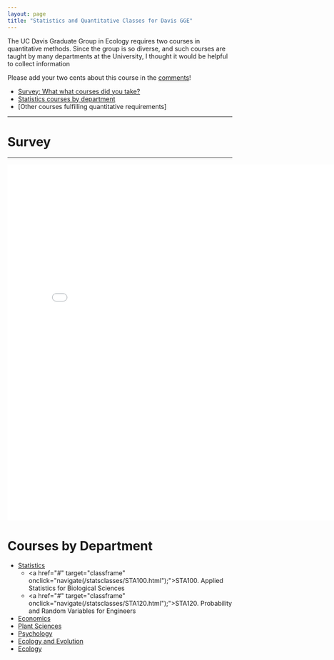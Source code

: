 ```yaml
---
layout: page
title: "Statistics and Quantitative Classes for Davis GGE"
---
```



<script>
    function navigate(url)
    {
        window.frames['classframe'].location = url;
    }
</script>


The UC Davis Graduate Group in Ecology requires two courses in quantitative methods.  Since the group is so diverse, and such courses are taught by many departments at the University, I thought it would be helpful to collect information 

Please add your two cents about this course in the [comments](#disqus_thread)!

 - [Survey: What what courses did you take?](#survey)
 - [Statistics courses by department](#courses-by-department)
 - [Other courses fulfilling quantitative requirements]
 
- - - 

# Survey

- - -

<iframe height="800" width="800" frameborder="0" name="classframe" id="classframe" src="/statsclasses/STA100.html" scrolling="no" allowTransparency="true">
</iframe>



# Courses by Department

 - [Statistics](#statistics)
     -  <a href="#" target="classframe" onclick="navigate(/statsclasses/STA100.html");">STA100. Applied Statistics for Biological Sciences</a>
     -  <a href="#" target="classframe" onclick="navigate(/statsclasses/STA120.html");">STA120. Probability and Random Variables for Engineers</a>
 - [Economics](#economics)
 - [Plant Sciences](#plant-sciences)
 - [Psychology](#psychology)
 - [Ecology and Evolution](#ecology-and-evolution)
 - [Ecology](#ecology)



